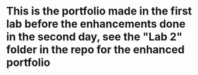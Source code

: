 # This is the portfolio made in the first lab before the enhancements done in the second day, see the "Lab 2" folder in the repo for the enhanced portfolio 
